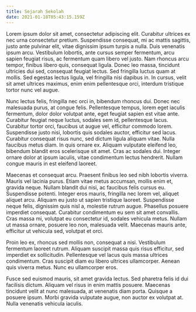 ```yaml
---
title: Sejarah Sekolah
date: 2021-01-18T05:43:15.159Z
---
```

Lorem ipsum dolor sit amet, consectetur adipiscing elit. Curabitur ultrices ex nec urna consectetur pretium. Suspendisse consequat, mi ac mattis sagittis, justo ante pulvinar elit, vitae dignissim ipsum turpis a nulla. Duis venenatis ipsum arcu. Vestibulum lobortis, ante cursus semper fermentum, arcu sapien feugiat risus, ac fermentum quam libero vel justo. Nam rhoncus arcu tempor, finibus libero quis, consequat ligula. Donec leo massa, tincidunt ultricies dui sed, consequat feugiat lectus. Sed fringilla luctus quam at mollis. Sed egestas lectus ligula, vel fringilla nisi dapibus in. In cursus, velit sit amet ultrices maximus, enim enim pellentesque orci, interdum tristique tortor nunc vel augue.

Nunc lectus felis, fringilla nec orci in, bibendum rhoncus dui. Donec nec malesuada purus, at congue felis. Pellentesque tempus, lorem eget iaculis fermentum, dolor dolor volutpat ante, eget feugiat sapien est vitae ante. Curabitur feugiat neque luctus, sodales sem id, pellentesque lacus. Curabitur tortor orci, faucibus ut augue vel, efficitur commodo lorem. Suspendisse justo nisi, lobortis quis sodales auctor, efficitur sed lacus. Curabitur consequat risus nunc, sed dictum ligula aliquam vitae. Nulla faucibus metus diam. In quis ornare ex. Aliquam vulputate eleifend leo, bibendum blandit eros scelerisque sit amet. Cras ac sodales dui. Integer ornare dolor at ipsum iaculis, vitae condimentum lectus hendrerit. Nullam congue mauris in est eleifend laoreet.

Maecenas et consequat arcu. Praesent finibus leo sed nibh lobortis viverra. Mauris vel lacinia purus. Etiam vitae metus accumsan, mollis enim et, gravida neque. Nullam blandit dui nisi, ac faucibus felis cursus eu. Suspendisse potenti. Integer eros mauris, fringilla nec lorem vel, aliquet aliquet arcu. Aliquam eu justo ut sapien tristique laoreet. Suspendisse neque felis, dignissim quis nisl a, molestie rutrum augue. Phasellus posuere imperdiet consequat. Curabitur condimentum eu sem sit amet convallis. Cras massa mi, volutpat eu consectetur id, sodales vehicula metus. Nullam ut massa ornare, posuere leo non, malesuada velit. Maecenas mauris ante, efficitur ut vehicula sed, volutpat et orci.

Proin leo ex, rhoncus sed mollis non, consequat a nisi. Vestibulum fermentum laoreet rutrum. Aliquam suscipit massa quis risus efficitur, sed imperdiet ex sollicitudin. Pellentesque vel lacus quis massa ultrices condimentum. Cras suscipit diam eu libero ultrices ullamcorper. Aenean quis viverra metus. Nunc eu ullamcorper eros.

Fusce sed euismod mauris, sit amet gravida lectus. Sed pharetra felis id dui facilisis dictum. Aliquam vel risus in enim mattis posuere. Maecenas tincidunt velit at nunc malesuada, at venenatis diam porta. Quisque a posuere ipsum. Morbi gravida vulputate augue, non auctor ex volutpat at. Nulla venenatis vehicula iaculis. 